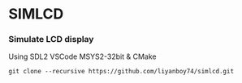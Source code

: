# SIMLCD
### Simulate LCD display
Using SDL2 VSCode MSYS2-32bit & CMake
```
git clone --recursive https://github.com/liyanboy74/simlcd.git
```
